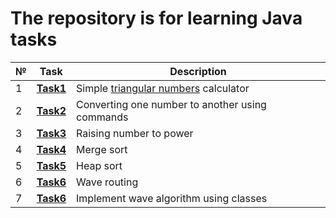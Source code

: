 # The repository is for learning Java tasks
|№|**Task**|**Description**|
|--|--|--|
|1|**[Task1](https://github.com/iamseryy/tasks_learn_java/tree/main/task1)**|Simple [triangular numbers](https://ru.wikipedia.org/wiki/%D0%A2%D1%80%D0%B5%D1%83%D0%B3%D0%BE%D0%BB%D1%8C%D0%BD%D0%BE%D0%B5_%D1%87%D0%B8%D1%81%D0%BB%D0%BE) calculator|
|2|**[Task2](https://github.com/iamseryy/tasks_learn_java/tree/main/task2)**|Converting one number to another using commands|
|3|**[Task3](https://github.com/iamseryy/tasks_learn_java/tree/main/task3)**|Raising number to power|
|4|**[Task4](https://github.com/iamseryy/tasks_learn_java/tree/main/task4)**|Merge sort|
|5|**[Task5](https://github.com/iamseryy/tasks_learn_java/tree/main/task5)**|Heap sort|
|6|**[Task6](https://github.com/iamseryy/tasks_learn_java/tree/main/task6)**|Wave routing|
|7|**[Task6](https://github.com/iamseryy/tasks_learn_java/tree/main/task7)**|Implement wave algorithm using classes|